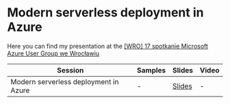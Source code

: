 # Modern serverless deployment in Azure

Here you can find my presentation at the [[WRO] 17 spotkanie Microsoft Azure User Group we Wrocławiu
](https://www.meetup.com/Microsoft-Azure-Users-Group-Poland/events/265562701/)

| Session                               | Samples | Slides                                                | Video |
| ------------------------------------- | ------- | ----------------------------------------------------- | ----- |
| Modern serverless deployment in Azure | -       | [Slides](./Modern_serverless_deployment_in_Azure.pdf) | -     |